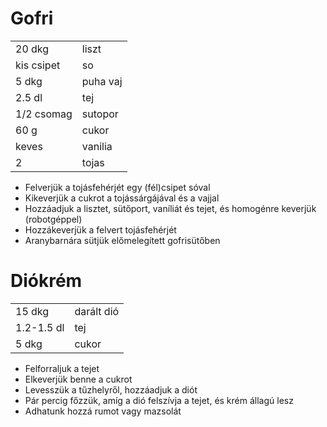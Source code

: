 # Gofri

|  |  |
| -- | -- |
| 20 dkg | liszt |
| kis csipet | so |
| 5 dkg | puha vaj |
| 2.5 dl | tej |
| 1/2 csomag | sutopor |
| 60 g | cukor |
| keves | vanilia |
| 2 | tojas |

* Felverjük a tojásfehérjét egy (fél)csipet sóval
* Kikeverjük a cukrot a tojássárgájával és a vajjal
* Hozzáadjuk a lisztet, sütőport, vaníliát és tejet, és homogénre keverjük (robotgéppel)
* Hozzákeverjük a felvert tojásfehérjét
* Aranybarnára sütjük előmelegített gofrisütőben

# Diókrém

|  |  |
| -- | -- |
| 15 dkg | darált dió |
| 1.2-1.5 dl | tej |
| 5 dkg | cukor |

* Felforraljuk a tejet
* Elkeverjük benne a cukrot
* Levesszük a tűzhelyről, hozzáadjuk a diót
* Pár percig főzzük, amíg a dió felszívja a tejet, és krém állagú lesz
* Adhatunk hozzá rumot vagy mazsolát
